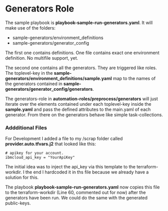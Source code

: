 # Generators Role

The sample playbook is **playbook-sample-run-generators.yaml**. It will make use of the folders: 

* sample-generators/environment_definitions
* sample-generators/generator_config

The first one contains definitions. One file contains exact one environment definition. No multifile support, yet.

The second one contains all the generators. They are triggered like roles. The toplevel-key in the **sample-generators/environment_definitions/sample.yaml** map to the names of the generators contained in **sample-generators/generator_config/generators**. 

The generators-role in **automation-roles/preprocess/generators** will just iterate over the elements contained under each toplevel-key inside the **sample.yaml** and pass the defined attributes to the main.yaml of each generator. From there on the generators behave like simple task-collections. 

### Addditional Files
For Development I added a file to my /scrap folder called **provider.auto.tfvars.j2** that looked like this:

```
# apikey for your account. 
ibmcloud_api_key = "YourApiKey"

```
The initial idea was to inject the api_key via this template to the terraform-workdir. I the end I hardcoded it in ths file because we already have a solution for this.  

The playbook **playbook-sample-run-generators.yaml** now copies this file to the terraform-workdir (Line 60, commented out for now) after the generators have been run. We could do the same with the generated public-keys.